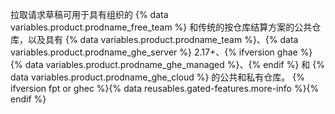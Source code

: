 拉取请求草稿可用于具有组织的 {% data variables.product.prodname_free_team %} 和传统的按仓库结算方案的公共仓库，以及具有 {% data variables.product.prodname_team %}、{% data variables.product.prodname_ghe_server %} 2.17+、{% ifversion ghae %} {% data variables.product.prodname_ghe_managed %}、{% endif %} 和 {% data variables.product.prodname_ghe_cloud %} 的公共和私有仓库。 {% ifversion fpt or ghec %}{% data reusables.gated-features.more-info %}{% endif %}
